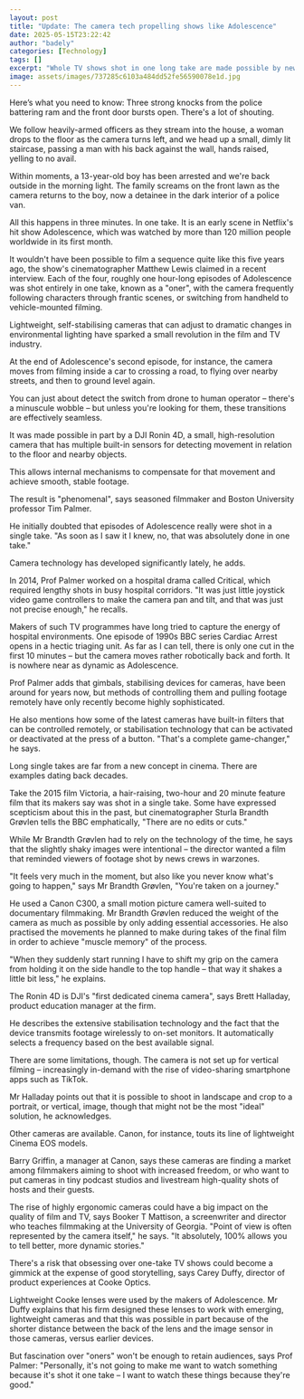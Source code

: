 ```yaml
---
layout: post
title: "Update: The camera tech propelling shows like Adolescence"
date: 2025-05-15T23:22:42
author: "badely"
categories: [Technology]
tags: []
excerpt: "Whole TV shows shot in one long take are made possible by new lightweight cameras."
image: assets/images/737285c6103a484dd52fe56590078e1d.jpg
---
```


Here’s what you need to know: Three strong knocks from the police battering ram and the front door bursts open. There's a lot of shouting.

We follow heavily-armed officers as they stream into the house, a woman drops to the floor as the camera turns left, and we head up a small, dimly lit staircase, passing a man with his back against the wall, hands raised, yelling to no avail.

Within moments, a 13-year-old boy has been arrested and we're back outside in the morning light. The family screams on the front lawn as the camera returns to the boy, now a detainee in the dark interior of a police van.

All this happens in three minutes. In one take. It is an early scene in Netflix's hit show Adolescence, which was watched by more than 120 million people worldwide in its first month.

It wouldn't have been possible to film a sequence quite like this five years ago, the show's cinematographer Matthew Lewis claimed in a recent interview. Each of the four, roughly one hour-long episodes of Adolescence was shot entirely in one take, known as a "oner", with the camera frequently following characters through frantic scenes, or switching from handheld to vehicle-mounted filming.

Lightweight, self-stabilising cameras that can adjust to dramatic changes in environmental lighting have sparked a small revolution in the film and TV industry.

At the end of Adolescence's second episode, for instance, the camera moves from filming inside a car to crossing a road, to flying over nearby streets, and then to ground level again.

You can just about detect the switch from drone to human operator – there's a minuscule wobble – but unless you're looking for them, these transitions are effectively seamless.

It was made possible in part by a DJI Ronin 4D, a small, high-resolution camera that has multiple built-in sensors for detecting movement in relation to the floor and nearby objects.

This allows internal mechanisms to compensate for that movement and achieve smooth, stable footage.

The result is "phenomenal", says seasoned filmmaker and Boston University professor Tim Palmer.

He initially doubted that episodes of Adolescence really were shot in a single take. "As soon as I saw it I knew, no, that was absolutely done in one take."

Camera technology has developed significantly lately, he adds.

In 2014, Prof Palmer worked on a hospital drama called Critical, which required lengthy shots in busy hospital corridors. "It was just little joystick video game controllers to make the camera pan and tilt, and that was just not precise enough," he recalls.

Makers of such TV programmes have long tried to capture the energy of hospital environments. One episode of 1990s BBC series Cardiac Arrest opens in a hectic triaging unit. As far as I can tell, there is only one cut in the first 10 minutes – but the camera moves rather robotically back and forth. It is nowhere near as dynamic as Adolescence.

Prof Palmer adds that gimbals, stabilising devices for cameras, have been around for years now, but methods of controlling them and pulling footage remotely have only recently become highly sophisticated.

He also mentions how some of the latest cameras have built-in filters that can be controlled remotely, or stabilisation technology that can be activated or deactivated at the press of a button. "That's a complete game-changer," he says.

Long single takes are far from a new concept in cinema. There are examples dating back decades.

Take the 2015 film Victoria, a hair-raising, two-hour and 20 minute feature film that its makers say was shot in a single take. Some have expressed scepticism about this in the past, but cinematographer Sturla Brandth Grøvlen tells the BBC emphatically, "There are no edits or cuts."

While Mr Brandth Grøvlen had to rely on the technology of the time, he says that the slightly shaky images were intentional – the director wanted a film that reminded viewers of footage shot by news crews in warzones.

"It feels very much in the moment, but also like you never know what's going to happen," says Mr Brandth Grøvlen, "You're taken on a journey."

He used a Canon C300, a small motion picture camera well-suited to documentary filmmaking. Mr Brandth Grøvlen reduced the weight of the camera as much as possible by only adding essential accessories. He also practised the movements he planned to make during takes of the final film in order to achieve "muscle memory" of the process.

"When they suddenly start running I have to shift my grip on the camera from holding it on the side handle to the top handle – that way it shakes a little bit less," he explains.

The Ronin 4D is DJI's "first dedicated cinema camera", says Brett Halladay, product education manager at the firm.

He describes the extensive stabilisation technology and the fact that the device transmits footage wirelessly to on-set monitors. It automatically selects a frequency based on the best available signal.

There are some limitations, though. The camera is not set up for vertical filming – increasingly in-demand with the rise of video-sharing smartphone apps such as TikTok.

Mr Halladay points out that it is possible to shoot in landscape and crop to a portrait, or vertical, image, though that might not be the most "ideal" solution, he acknowledges.

Other cameras are available. Canon, for instance, touts its line of lightweight Cinema EOS models.

Barry Griffin, a manager at Canon, says these cameras are finding a market among filmmakers aiming to shoot with increased freedom, or who want to put cameras in tiny podcast studios and livestream high-quality shots of hosts and their guests.

The rise of highly ergonomic cameras could have a big impact on the quality of film and TV, says Booker T Mattison, a screenwriter and director who teaches filmmaking at the University of Georgia. "Point of view is often represented by the camera itself," he says. "It absolutely, 100% allows you to tell better, more dynamic stories."

There's a risk that obsessing over one-take TV shows could become a gimmick at the expense of good storytelling, says Carey Duffy, director of product experiences at Cooke Optics.

Lightweight Cooke lenses were used by the makers of Adolescence. Mr Duffy explains that his firm designed these lenses to work with emerging, lightweight cameras and that this was possible in part because of the shorter distance between the back of the lens and the image sensor in those cameras, versus earlier devices.

But fascination over "oners" won't be enough to retain audiences, says Prof Palmer: "Personally, it's not going to make me want to watch something because it's shot it one take – I want to watch these things because they're good."

